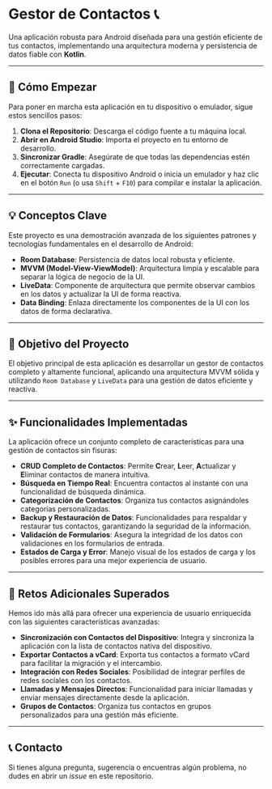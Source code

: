 # Gestor de Contactos 📞

Una aplicación robusta para Android diseñada para una gestión eficiente de tus contactos, implementando una arquitectura moderna y persistencia de datos fiable con **Kotlin**.

---

## 🚀 Cómo Empezar

Para poner en marcha esta aplicación en tu dispositivo o emulador, sigue estos sencillos pasos:

1.  **Clona el Repositorio**: Descarga el código fuente a tu máquina local.
2.  **Abrir en Android Studio**: Importa el proyecto en tu entorno de desarrollo.
3.  **Sincronizar Gradle**: Asegúrate de que todas las dependencias estén correctamente cargadas.
4.  **Ejecutar**: Conecta tu dispositivo Android o inicia un emulador y haz clic en el botón `Run` (o usa `Shift` + `F10`) para compilar e instalar la aplicación.

---

## 💡 Conceptos Clave

Este proyecto es una demostración avanzada de los siguientes patrones y tecnologías fundamentales en el desarrollo de Android:

-   **Room Database**: Persistencia de datos local robusta y eficiente.
-   **MVVM (Model-View-ViewModel)**: Arquitectura limpia y escalable para separar la lógica de negocio de la UI.
-   **LiveData**: Componente de arquitectura que permite observar cambios en los datos y actualizar la UI de forma reactiva.
-   **Data Binding**: Enlaza directamente los componentes de la UI con los datos de forma declarativa.

---

## 🎯 Objetivo del Proyecto

El objetivo principal de esta aplicación es desarrollar un gestor de contactos completo y altamente funcional, aplicando una arquitectura MVVM sólida y utilizando `Room Database` y `LiveData` para una gestión de datos eficiente y reactiva.

---

## ✨ Funcionalidades Implementadas

La aplicación ofrece un conjunto completo de características para una gestión de contactos sin fisuras:

-   **CRUD Completo de Contactos**: Permite **C**rear, **L**eer, **A**ctualizar y **E**liminar contactos de manera intuitiva.
-   **Búsqueda en Tiempo Real**: Encuentra contactos al instante con una funcionalidad de búsqueda dinámica.
-   **Categorización de Contactos**: Organiza tus contactos asignándoles categorías personalizadas.
-   **Backup y Restauración de Datos**: Funcionalidades para respaldar y restaurar tus contactos, garantizando la seguridad de la información.
-   **Validación de Formularios**: Asegura la integridad de los datos con validaciones en los formularios de entrada.
-   **Estados de Carga y Error**: Manejo visual de los estados de carga y los posibles errores para una mejor experiencia de usuario.

---

## 🌟 Retos Adicionales Superados

Hemos ido más allá para ofrecer una experiencia de usuario enriquecida con las siguientes características avanzadas:

-   **Sincronización con Contactos del Dispositivo**: Integra y sincroniza la aplicación con la lista de contactos nativa del dispositivo.
-   **Exportar Contactos a vCard**: Exporta tus contactos a formato vCard para facilitar la migración y el intercambio.
-   **Integración con Redes Sociales**: Posibilidad de integrar perfiles de redes sociales con los contactos.
-   **Llamadas y Mensajes Directos**: Funcionalidad para iniciar llamadas y enviar mensajes directamente desde la aplicación.
-   **Grupos de Contactos**: Organiza tus contactos en grupos personalizados para una gestión más eficiente.

---

## 📞 Contacto

Si tienes alguna pregunta, sugerencia o encuentras algún problema, no dudes en abrir un *issue* en este repositorio.
